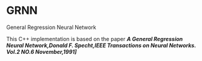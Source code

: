 # GRNN
General Regression Neural Network

 This C++ implementation is based on the paper ***A General Regression Neural Network,Donald F. Specht,IEEE Transactions on Neural Networks. Vol.2 NO.6 November,1991]***
